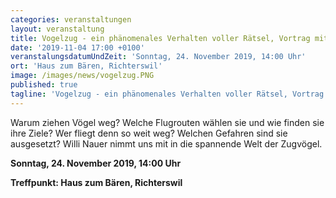 ```yaml
---
categories: veranstaltungen
layout: veranstaltung
title: Vogelzug - ein phänomenales Verhalten voller Rätsel, Vortrag mit Willi Nauer als Referent
date: '2019-11-04 17:00 +0100'
veranstalungsdatumUndZeit: 'Sonntag, 24. November 2019, 14:00 Uhr'
ort: 'Haus zum Bären, Richterswil'
image: /images/news/vogelzug.PNG
published: true
tagline: 'Vogelzug - ein phänomenales Verhalten voller Rätsel, Vortrag mit Willi Nauer als Referent'
---
```


Warum ziehen Vögel weg? Welche Flugrouten wählen sie und wie finden sie ihre Ziele?
Wer fliegt denn so weit weg? Welchen Gefahren sind sie ausgesetzt?
Willi Nauer nimmt uns mit in die spannende Welt der Zugvögel.
   

**Sonntag, 24. November 2019, 14:00 Uhr**

**Treffpunkt: Haus zum Bären, Richterswil**

